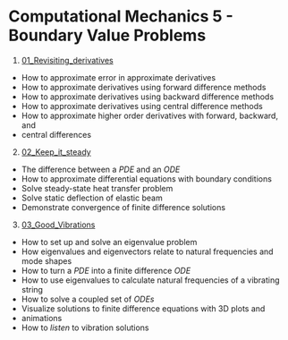 # Computational Mechanics 5 - Boundary Value Problems


1. [01_Revisiting_derivatives](./01_Revisiting_derivatives)

* How to approximate error in approximate derivatives
* How to approximate derivatives using forward difference methods
* How to approximate derivatives using backward difference methods
* How to approximate derivatives using central difference methods
* How to approximate higher order derivatives with forward, backward, and
* central differences

2. [02_Keep_it_steady](02_Keep_it_steady)

* The difference between a _PDE_ and an _ODE_
* How to approximate differential equations with boundary conditions
* Solve steady-state heat transfer problem
* Solve static deflection of elastic beam
* Demonstrate convergence of finite difference solutions


3. [03_Good_Vibrations](./03_Good_Vibrations)
* How to set up and solve an eigenvalue problem
* How eigenvalues and eigenvectors relate to natural frequencies and mode shapes
* How to turn a _PDE_ into a finite difference _ODE_
* How to use eigenvalues to calculate natural frequencies of a vibrating string
* How to solve a coupled set of _ODEs_ 
* Visualize solutions to finite difference equations with 3D plots and
* animations
* How to _listen_ to vibration solutions
